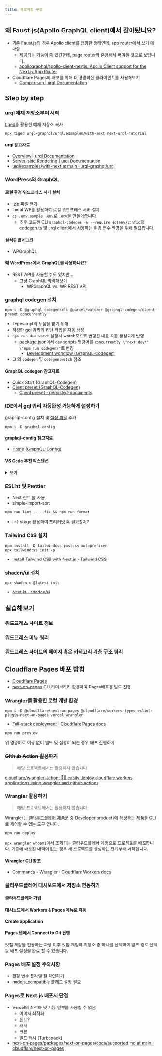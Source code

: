 ```yaml
---
title: 프로젝트 구성
---
```


## 왜 Faust.js(Apollo GraphQL client)에서 갈아탔나요?

- 기존 Faust.js의 경우 Apollo client를 랩핑한 형태인데, app router에서 쓰기 애매함
  - 제공되는 기능이 좀 있긴한데, page router와 혼용해서 써야될 것으로 보입니다.
  - [apollographql/apollo-client-nextjs: Apollo Client support for the Next.js App Router](https://github.com/apollographql/apollo-client-nextjs)
- Cloudflare Pages에 배포를 위해 더 경량화된 클라이언트를 사용해보기
  - [Comparison | urql Documentation](https://commerce.nearform.com/open-source/urql/docs/comparison/#core-features)

## Step by step

### urql 예제 저장소부터 시작

[tiged](https://github.com/tiged/tiged)를 활용한 예제 저장소 복사

```shell
npx tiged urql-graphql/urql/examples/with-next next-urql-tutorial
```

#### urql 참고자료

- [Overview | urql Documentation](https://commerce.nearform.com/open-source/urql/docs/)
- [Server-side Rendering | urql Documentation](https://commerce.nearform.com/open-source/urql/docs/advanced/server-side-rendering/#nextjs)
- [urql/examples/with-next at main · urql-graphql/urql](https://github.com/urql-graphql/urql/tree/main/examples/with-next)

### WordPress와 GraphQL

#### 로컬 환경 워드프레스 서버 설치

- [.zip 파일 받기](../../headless-test.local.zip)
- Local WP를 활용하여 로컬 워드프레스 서버 설치
- `cp .env.sample .env`로 `.env`을 만들어줍니다.
  - 추후 코드젠 CLI `graphql-codegen -w --require dotenv/config`의 [codegen.ts](../../codegen.ts) 및 urql client에서 사용하는 환경 변수 반영을 위해 필요합니다.

#### 설치된 플러그인

- WPGraphQL
<!-- TODO: 플러그인 목록 작성하기 -->

#### 왜 WordPress에서 GraphQL을 사용하나요?

- REST API를 사용할 수도 있지만...
  - 그냥 GraphQL 찍먹해보기
    - [WPGraphQL vs. WP REST API](https://www.wpgraphql.com/docs/wpgraphql-vs-wp-rest-api)

### graphql codegen 설치

```shell
npm i -D @graphql-codegen/cli @parcel/watcher @graphql-codegen/client-preset concurrently
```

- Typescript의 도움을 받기 위해
- 작성한 gql 쿼리의 리턴 타입을 자동 생성
- `npm run dev:watch` 실행시 watch모드로 변경된 내용 자동 생성되게 반영
  - [package.json](../../package.json)에서 `dev` scripts 명령어를 `concurrently \"next dev\" \"npm run codegen\"`로 변경
    - [Development workflow (GraphQL-Codegen)](https://the-guild.dev/graphql/codegen/docs/getting-started/development-workflow#watch-mode)
- 그 외 `codegen` 및 `codegen:watch` 참조

#### GraphQL codegen 참고자료

- [Quick Start (GraphQL-Codegen)](https://the-guild.dev/graphql/codegen/docs/getting-started/installation)
- [Client preset (GraphQL-Codegen)](https://the-guild.dev/graphql/codegen/plugins/presets/preset-client)
  - [Client preset - persisted-documents](https://the-guild.dev/graphql/codegen/plugins/presets/preset-client#persisted-documents)

### IDE에서 gql 쿼리 자동완성 가능하게 설정하기

graphql-config 설치 및 [설정 파일](../../graphqlrc) 추가

```shell
npm i -D graphql-config
```

#### graphql-config 참고자료

- [Home (GraphQL-Config)](https://the-guild.dev/graphql/config)

#### VS Code 추천 익스텐션

<details>
<summary>
보기
</summary>
Name: GraphQL
Id: mquandalle.graphql
Description: Syntax highlighting for GraphQL queries and schemas
Version: 0.1.2
Publisher: Maxime Quandalle
VS Marketplace Link: https://marketplace.visualstudio.com/items?itemName=mquandalle.graphql

Name: GraphQL: Inline Operation Execution
Id: GraphQL.vscode-graphql-execution
Description: Execute graphql operations from your code (revived!)
Version: 0.2.6
Publisher: GraphQL Foundation
VS Marketplace Link: <https://marketplace.visualstudio.com/items?itemName=GraphQL.vscode-graphql-execution>

Name: GraphQL: Language Feature Support
Id: GraphQL.vscode-graphql
Description: GraphQL LSP extension that adds autocompletion, validation, go to definition, hover, outline and more.
Version: 0.9.3
Publisher: GraphQL Foundation
VS Marketplace Link: <https://marketplace.visualstudio.com/items?itemName=GraphQL.vscode-graphql>

Name: GraphQL: Syntax Highlighting
Id: GraphQL.vscode-graphql-syntax
Description: Adds syntax highlighting support for .graphql & embedded support for javascript, typescript, vue, markdown, python, php, reason, ocaml and rescript
Version: 1.3.6
Publisher: GraphQL Foundation
VS Marketplace Link: <https://marketplace.visualstudio.com/items?itemName=GraphQL.vscode-graphql-syntax>

</details>

### ESLint 및 Prettier

- Next 린트 룰 사용
- simple-import-sort

```shell
npm run lint -- --fix && npm run format
```

- lint-stage 활용하여 프리커밋 훅 필요할지?

### Tailwind CSS 설치

```shell
npm install -D tailwindcss postcss autoprefixer
npx tailwindcss init -p
```

- [Install Tailwind CSS with Next.js - Tailwind CSS](https://tailwindcss.com/docs/guides/nextjs)

### shadcn/ui 설치

```shell
npx shadcn-ui@latest init
```

- [Next.js - shadcn/ui](https://ui.shadcn.com/docs/installation/next)

<!-- TODO: 따로 분리하기? -->

## 실습해보기

### 워드프레스 사이트 정보

### 워드프레스 메뉴 쿼리

### 워드프레스 사이트의 페이지 혹은 카테고리 계층 구조 쿼리

## Cloudflare Pages 배포 방법

- [Cloudflare Pages](https://pages.cloudflare.com/)
- [next-on-pages](https://github.com/cloudflare/next-on-pages) CLI 라이브러리 활용하여 Pages배포용 빌드 진행

### Wrangler를 활용한 로컬 개발 환경

```shell
npm i -D @cloudflare/next-on-pages @cloudflare/workers-types eslint-plugin-next-on-pages vercel wrangler
```

- [Full-stack deployment · Cloudflare Pages docs](https://developers.cloudflare.com/pages/framework-guides/nextjs/deploy-a-nextjs-site/#recommended-development-workflow)

```shell
npm run preview
```

위 명령어로 이상 없이 빌드 및 실행이 되는 경우 배포 진행하기

### ~~Github Action 활용하기~~

> 해당 프로젝트에서는 활용하지 않습니다

[cloudflare/wrangler-action: 🧙‍♀️ easily deploy cloudflare workers applications using wrangler and github actions](https://github.com/cloudflare/wrangler-action)

### Wrangler 활용하기

> 해당 프로젝트에서는 활용하지 않습니다

Wrangler는 [클라우드플레어 제품군](https://developers.cloudflare.com/) 중 Developer products에 해당하는 제품을 CLI로 제어할 수 있는 도구 입니다.

```shell
npm run deploy
```

`npx wrangler whoami`에서 조회되는 클라우드플레어 계정으로 프로젝트를 배포합니다. 기존에 배포된 내역이 없는 경우 새 프로젝트를 생성하는 단계부터 시작합니다.

#### Wrangler CLI 참조

- [Commands - Wrangler · Cloudflare Workers docs](https://developers.cloudflare.com/workers/wrangler/commands/)

### 클라우드플레어 대시보드에서 저장소 연동하기

#### 클라우드플레어 가입

#### 대시보드에서 Workers & Pages 메뉴로 이동

#### Create application

#### Pages 탭에서 Connect to Git 진행

깃헙 계정을 연동하는 과정 이후 깃헙 계정의 저장소 중 하나를 선택하여 빌드 경로 선택 등 배포 설정을 완료 할 수 있습니다.

### Pages 배포 설정 주의사항

- 환경 변수 문자열 잘 확인하기
- nodejs_compatible 플래그 설정 필요

### Pages로 Next.js 배포시 단점

- Vercel의 최적화 및 기능 일부를 사용할 수 없음
  - 이미지 최적화
  - 폰트?
  - 캐시
  - 크론
  - 빌드 캐시 (Turbopack)
- [next-on-pages/packages/next-on-pages/docs/supported.md at main · cloudflare/next-on-pages](https://github.com/cloudflare/next-on-pages/blob/main/packages/next-on-pages/docs/supported.md#build-output-configuration)
